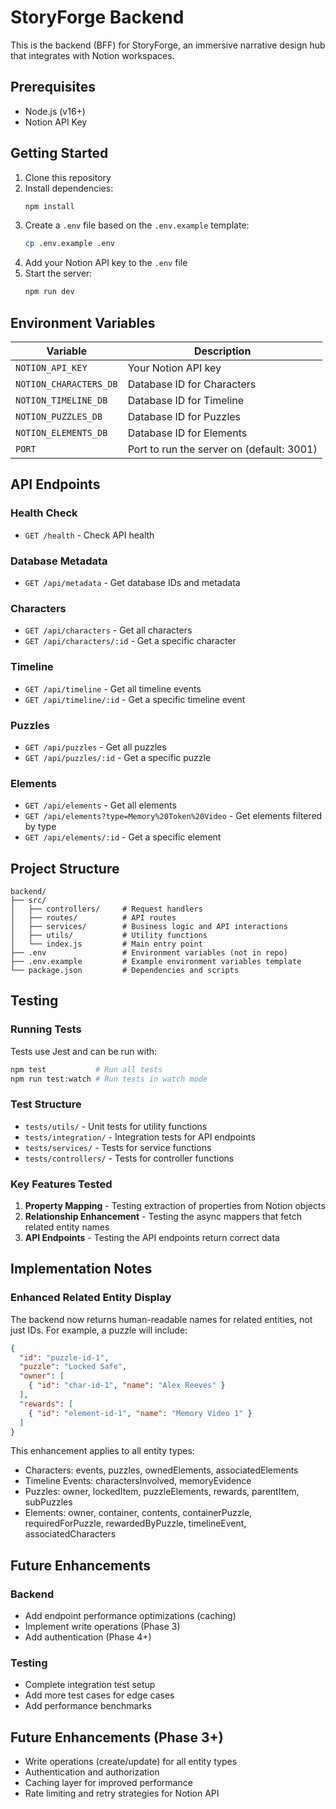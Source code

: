 # StoryForge Backend

This is the backend (BFF) for StoryForge, an immersive narrative design hub that integrates with Notion workspaces.

## Prerequisites

- Node.js (v16+)
- Notion API Key

## Getting Started

1. Clone this repository
2. Install dependencies:
   ```bash
   npm install
   ```
3. Create a `.env` file based on the `.env.example` template:
   ```bash
   cp .env.example .env
   ```
4. Add your Notion API key to the `.env` file
5. Start the server:
   ```bash
   npm run dev
   ```

## Environment Variables

| Variable | Description |
|----------|-------------|
| `NOTION_API_KEY` | Your Notion API key |
| `NOTION_CHARACTERS_DB` | Database ID for Characters |
| `NOTION_TIMELINE_DB` | Database ID for Timeline |
| `NOTION_PUZZLES_DB` | Database ID for Puzzles |
| `NOTION_ELEMENTS_DB` | Database ID for Elements |
| `PORT` | Port to run the server on (default: 3001) |

## API Endpoints

### Health Check
- `GET /health` - Check API health

### Database Metadata
- `GET /api/metadata` - Get database IDs and metadata

### Characters
- `GET /api/characters` - Get all characters
- `GET /api/characters/:id` - Get a specific character

### Timeline
- `GET /api/timeline` - Get all timeline events
- `GET /api/timeline/:id` - Get a specific timeline event

### Puzzles
- `GET /api/puzzles` - Get all puzzles
- `GET /api/puzzles/:id` - Get a specific puzzle

### Elements
- `GET /api/elements` - Get all elements
- `GET /api/elements?type=Memory%20Token%20Video` - Get elements filtered by type
- `GET /api/elements/:id` - Get a specific element

## Project Structure

```
backend/
├── src/
│   ├── controllers/     # Request handlers
│   ├── routes/          # API routes
│   ├── services/        # Business logic and API interactions
│   ├── utils/           # Utility functions
│   └── index.js         # Main entry point
├── .env                 # Environment variables (not in repo)
├── .env.example         # Example environment variables template
└── package.json         # Dependencies and scripts
```

## Testing

### Running Tests
Tests use Jest and can be run with:
```bash
npm test           # Run all tests
npm run test:watch # Run tests in watch mode
```

### Test Structure
- `tests/utils/` - Unit tests for utility functions
- `tests/integration/` - Integration tests for API endpoints
- `tests/services/` - Tests for service functions
- `tests/controllers/` - Tests for controller functions

### Key Features Tested
1. **Property Mapping** - Testing extraction of properties from Notion objects
2. **Relationship Enhancement** - Testing the async mappers that fetch related entity names
3. **API Endpoints** - Testing the API endpoints return correct data

## Implementation Notes

### Enhanced Related Entity Display
The backend now returns human-readable names for related entities, not just IDs. For example, a puzzle will include:

```json
{
  "id": "puzzle-id-1",
  "puzzle": "Locked Safe",
  "owner": [
    { "id": "char-id-1", "name": "Alex Reeves" }
  ],
  "rewards": [
    { "id": "element-id-1", "name": "Memory Video 1" }
  ]
}
```

This enhancement applies to all entity types:
- Characters: events, puzzles, ownedElements, associatedElements
- Timeline Events: charactersInvolved, memoryEvidence
- Puzzles: owner, lockedItem, puzzleElements, rewards, parentItem, subPuzzles
- Elements: owner, container, contents, containerPuzzle, requiredForPuzzle, rewardedByPuzzle, timelineEvent, associatedCharacters

## Future Enhancements

### Backend
- Add endpoint performance optimizations (caching)
- Implement write operations (Phase 3)
- Add authentication (Phase 4+)

### Testing
- Complete integration test setup
- Add more test cases for edge cases
- Add performance benchmarks

## Future Enhancements (Phase 3+)

- Write operations (create/update) for all entity types
- Authentication and authorization
- Caching layer for improved performance
- Rate limiting and retry strategies for Notion API 